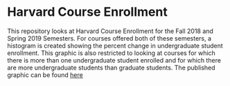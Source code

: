 # Harvard Course Enrollment
This repository looks at Harvard Course Enrollment for the Fall 2018 and Spring 2019 Semesters. For courses offered both of
these semesters, a histogram is created showing the percent change in undergraduate student enrollment. This graphic is also
restricted to looking at courses for which there is more than one undergraduate student enrolled and for which there are more
undergraduate students than graduate students. The published graphic can be found [here](http://rpubs.com/christophermilne/harvard_course_enrollment)
